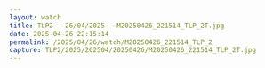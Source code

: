 ```yaml
---
layout: watch
title: TLP2 - 26/04/2025 - M20250426_221514_TLP_2T.jpg
date: 2025-04-26 22:15:14
permalink: /2025/04/26/watch/M20250426_221514_TLP_2
capture: TLP2/2025/202504/20250426/M20250426_221514_TLP_2T.jpg
---
```

